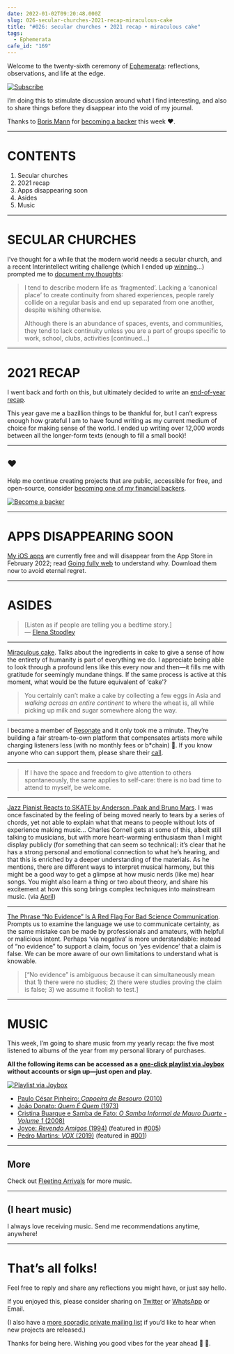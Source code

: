 ```yaml
---
date: 2022-01-02T09:20:48.000Z
slug: 026-secular-churches-2021-recap-miraculous-cake
title: "#026: secular churches • 2021 recap • miraculous cake"
tags:
  - Ephemerata
cafe_id: "169"
---
```

Welcome to the twenty-sixth ceremony of [Ephemerata](https://rosano.ca/ephemerata): reflections, observations, and life at the edge.

[![Subscribe](https://static.rosano.ca/_shared/_RCSSubscribeButton.svg)](https://rosano.ca/ephemerata)

I’m doing this to stimulate discussion around what I find interesting, and also to share things before they disappear into the void of my journal.

Thanks to [Boris Mann](https://bmannconsulting.com) for [becoming a backer](https://rosano.ca/back) this week ❤️.

---

# CONTENTS

1. Secular churches
2. 2021 recap
3. Apps disappearing soon
4. Asides
5. Music

---

# SECULAR CHURCHES

I’ve thought for a while that the modern world needs a secular church, and a recent Interintellect writing challenge (which I ended up [winning](https://twitter.com/TheAnnaGat/status/1475935980142141448)…) prompted me to [document my thoughts](https://rosano.hmm.garden/01fqhhwczcs76rgy4fqestpmdb):

> I tend to describe modern life as ‘fragmented’. Lacking a ‘canonical place’ to create continuity from shared experiences, people rarely collide on a regular basis and end up separated from one another, despite wishing otherwise.  
>  
> Although there is an abundance of spaces, events, and communities, they tend to lack continuity unless you are a part of groups specific to work, school, clubs, activities \[continued…\]

---

# 2021 RECAP

I went back and forth on this, but ultimately decided to write an [end-of-year recap](https://ephemerata.rosano.ca/01fra43ge7yaj2rgv2cya33q46).

This year gave me a bazillion things to be thankful for, but I can’t express enough how grateful I am to have found writing as my current medium of choice for making sense of the world. I ended up writing over 12,000 words between all the longer-form texts (enough to fill a small book)!

---

## ❤️

Help me continue creating projects that are public, accessible for free, and open-source, consider [becoming one of my financial backers](https://rosano.ca/back).

[![Become a backer](https://static.rosano.ca/_shared/_RCSBackButton.svg)](https://rosano.ca/back)

---

# APPS DISAPPEARING SOON

[My iOS apps](https://apps.apple.com/us/developer/rcreativ/id356609408) are currently free and will disappear from the App Store in February 2022; read [Going fully web](https://ephemerata.rosano.ca/01fmeehzvr3n9q0rkrnf7y2d5c/) to understand why. Download them now to avoid eternal regret.

---

# ASIDES

> \[Listen as if people are telling you a bedtime story.\]  
> — [Elena Stoodley](https://www.elenastoodley.net)

---

[Miraculous cake](https://lwprogramming.github.io/posts/Miraculous%5Fcake). Talks about the ingredients in cake to give a sense of how the entirety of humanity is part of everything we do. I appreciate being able to look through a profound lens like this every now and then—it fills me with gratitude for seemingly mundane things. If the same process is active at this moment, what would be the future equivalent of ‘cake’?

> You certainly can’t make a cake by collecting a few eggs in Asia and _walking across an entire continent_ to where the wheat is, all while picking up milk and sugar somewhere along the way.

---

I became a member of [Resonate](https://resonate.is) and it only took me a minute. They’re building a fair stream-to-own platform that compensates artists more while charging listeners less (with no monthly fees or b\*chain) 🤯. If you know anyone who can support them, please share their [call](https://twitter.com/resonatecoop/status/1476612939314520065).

---

> If I have the space and freedom to give attention to others spontaneously, the same applies to self-care: there is no bad time to attend to myself, be welcome.

---

[Jazz Pianist Reacts to SKATE by Anderson .Paak and Bruno Mars](https://www.youtube.com/watch?v=Tqc8Dnxavt4). I was once fascinated by the feeling of being moved nearly to tears by a series of chords, yet not able to explain what that means to people without lots of experience making music… Charles Cornell gets at some of this, albeit still talking to musicians, but with more heart-warming enthusiasm than I might display publicly (for something that can seem so technical): it’s clear that he has a strong personal and emotional connection to what he’s hearing, and that this is enriched by a deeper understanding of the materials. As he mentions, there are different ways to interpret musical harmony, but this might be a good way to get a glimpse at how music nerds (like me) hear songs. You might also learn a thing or two about theory, and share his excitement at how this song brings complex techniques into mainstream music. (via [April](https://twitter.com/flying%5Ffisher))

---

[The Phrase “No Evidence” Is A Red Flag For Bad Science Communication](https://astralcodexten.substack.com/p/the-phrase-no-evidence-is-a-red-flag). Prompts us to examine the language we use to communicate certainty, as the same mistake can be made by professionals and amateurs, with helpful or malicious intent. Perhaps ‘via negativa’ is more understandable: instead of “no evidence” to support a claim, focus on ‘yes evidence’ that a claim is false. We can be more aware of our own limitations to understand what is knowable.

> \[“No evidence” is ambiguous because it can simultaneously mean that 1) there were no studies; 2) there were studies proving the claim is false; 3) we assume it foolish to test.\]

---

# MUSIC

This week, I’m going to share music from my yearly recap: the five most listened to albums of the year from my personal library of purchases.

**All the following items can be accessed as a** [**one-click playlist via Joybox**](https://go.rosano.ca/2021-music) **without accounts or sign up—just open and play.**

[![Playlist via Joybox](https://static.rosano.ca/joybox/_JBXPlaylistButton.svg)](https://go.rosano.ca/2021-music)

* [Paulo César Pinheiro: _Capoeira de Besouro_ (2010)](https://www.youtube.com/watch?v=fra75KTApwc)
* [João Donato: _Quem É Quem_ (1973)](https://www.youtube.com/watch?v=oJDHqpPveG4)
* [Cristina Buarque e Samba de Fato: _O Samba Informal de Mauro Duarte - Volume 1_ (2008)](https://www.youtube.com/watch?v=g1dZfOKNSW0)
* [Joyce: _Revendo Amigos_ (1994)](https://www.youtube.com/watch?v=bZkP1dHm1A0) (featured in [#005](https://cafe.rosano.ca/t/005-delta-chat-follower-counts-joyce-moreno/87#albums-8))
* [Pedro Martins: _VOX_ (2019)](https://www.youtube.com/playlist?list=OLAK5uy%5Flpt29ba45Pl0QqxcoOSTkShpFjLaQsxZE) (featured in [#001](https://cafe.rosano.ca/t/001-ali-abdaal-collectivity-heavy-baile/64#music-5))

---

## More

Check out [Fleeting Arrivals](https://fleetingarrivals.rosano.ca/tagged/sound) for more music.

---

## (I heart music)

I always love receiving music. Send me recommendations anytime, anywhere!

---

# That’s all folks!

Feel free to reply and share any reflections you might have, or just say hello.

If you enjoyed this, please consider sharing on [Twitter](https://twitter.com/intent/tweet?url=https%3A%2F%2Fcafe.rosano.ca%2Ft%2F169&text=%23Ephemerata%20026%20by%20%40rosano%3A%20secular%20churches%20%E2%80%A2%202021%20recap%20%E2%80%A2%20miraculous%20cake) or [WhatsApp](https://api.whatsapp.com/send?text=Ephemerata%20%23026%20by%20%40rosano%3A%20secular%20churches%20%E2%80%A2%202021%20recap%20%E2%80%A2%20miraculous%20cake%20https%3A%2F%2Fcafe.rosano.ca%2Ft%2F169) or Email.

(I also have a [more sporadic private mailing list](https://rosano.ca/list) if you’d like to hear when new projects are released.)

Thanks for being here. Wishing you good vibes for the year ahead 🌊 💫.
